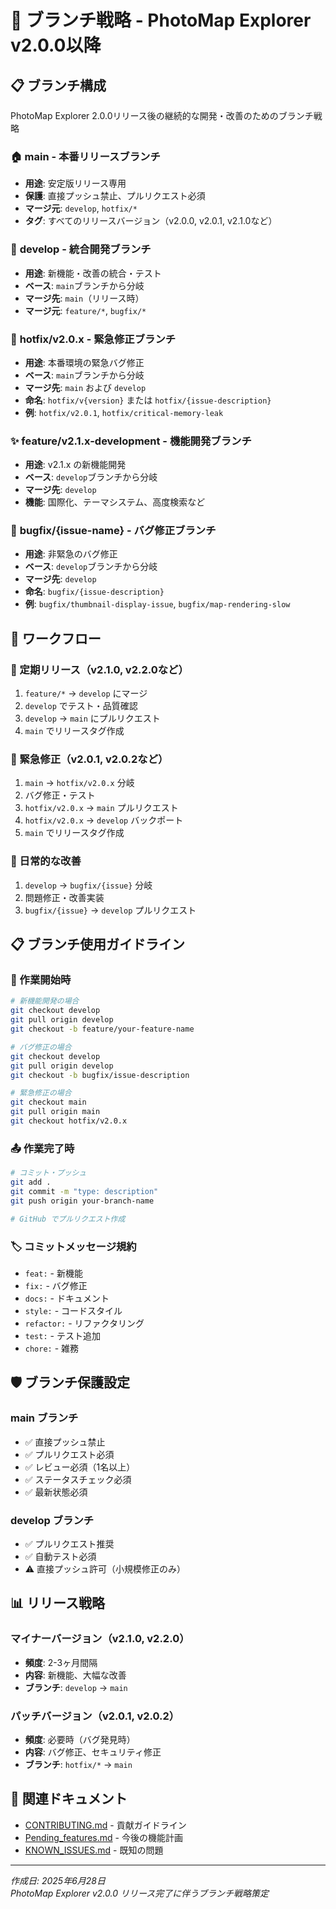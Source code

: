 # 🌿 ブランチ戦略 - PhotoMap Explorer v2.0.0以降

## 📋 ブランチ構成

PhotoMap Explorer 2.0.0リリース後の継続的な開発・改善のためのブランチ戦略

### 🏠 **main** - 本番リリースブランチ
- **用途**: 安定版リリース専用
- **保護**: 直接プッシュ禁止、プルリクエスト必須
- **マージ元**: `develop`, `hotfix/*`
- **タグ**: すべてのリリースバージョン（v2.0.0, v2.0.1, v2.1.0など）

### 🔧 **develop** - 統合開発ブランチ
- **用途**: 新機能・改善の統合・テスト
- **ベース**: `main`ブランチから分岐
- **マージ先**: `main`（リリース時）
- **マージ元**: `feature/*`, `bugfix/*`

### 🚨 **hotfix/v2.0.x** - 緊急修正ブランチ
- **用途**: 本番環境の緊急バグ修正
- **ベース**: `main`ブランチから分岐
- **マージ先**: `main` および `develop`
- **命名**: `hotfix/v{version}` または `hotfix/{issue-description}`
- **例**: `hotfix/v2.0.1`, `hotfix/critical-memory-leak`

### ✨ **feature/v2.1.x-development** - 機能開発ブランチ
- **用途**: v2.1.x の新機能開発
- **ベース**: `develop`ブランチから分岐
- **マージ先**: `develop`
- **機能**: 国際化、テーマシステム、高度検索など

### 🐛 **bugfix/{issue-name}** - バグ修正ブランチ
- **用途**: 非緊急のバグ修正
- **ベース**: `develop`ブランチから分岐
- **マージ先**: `develop`
- **命名**: `bugfix/{issue-description}`
- **例**: `bugfix/thumbnail-display-issue`, `bugfix/map-rendering-slow`

## 🔄 ワークフロー

### 📅 定期リリース（v2.1.0, v2.2.0など）
1. `feature/*` → `develop` にマージ
2. `develop` でテスト・品質確認
3. `develop` → `main` にプルリクエスト
4. `main` でリリースタグ作成

### 🚨 緊急修正（v2.0.1, v2.0.2など）
1. `main` → `hotfix/v2.0.x` 分岐
2. バグ修正・テスト
3. `hotfix/v2.0.x` → `main` プルリクエスト
4. `hotfix/v2.0.x` → `develop` バックポート
5. `main` でリリースタグ作成

### 🔧 日常的な改善
1. `develop` → `bugfix/{issue}` 分岐
2. 問題修正・改善実装
3. `bugfix/{issue}` → `develop` プルリクエスト

## 📋 ブランチ使用ガイドライン

### 🎯 作業開始時
```bash
# 新機能開発の場合
git checkout develop
git pull origin develop
git checkout -b feature/your-feature-name

# バグ修正の場合
git checkout develop  
git pull origin develop
git checkout -b bugfix/issue-description

# 緊急修正の場合
git checkout main
git pull origin main
git checkout hotfix/v2.0.x
```

### 📤 作業完了時
```bash
# コミット・プッシュ
git add .
git commit -m "type: description"
git push origin your-branch-name

# GitHub でプルリクエスト作成
```

### 🏷️ コミットメッセージ規約
- `feat:` - 新機能
- `fix:` - バグ修正
- `docs:` - ドキュメント
- `style:` - コードスタイル
- `refactor:` - リファクタリング
- `test:` - テスト追加
- `chore:` - 雑務

## 🛡️ ブランチ保護設定

### main ブランチ
- ✅ 直接プッシュ禁止
- ✅ プルリクエスト必須
- ✅ レビュー必須（1名以上）
- ✅ ステータスチェック必須
- ✅ 最新状態必須

### develop ブランチ  
- ✅ プルリクエスト推奨
- ✅ 自動テスト必須
- ⚠️ 直接プッシュ許可（小規模修正のみ）

## 📊 リリース戦略

### マイナーバージョン（v2.1.0, v2.2.0）
- **頻度**: 2-3ヶ月間隔
- **内容**: 新機能、大幅な改善
- **ブランチ**: `develop` → `main`

### パッチバージョン（v2.0.1, v2.0.2）
- **頻度**: 必要時（バグ発見時）
- **内容**: バグ修正、セキュリティ修正
- **ブランチ**: `hotfix/*` → `main`

## 🔗 関連ドキュメント

- [CONTRIBUTING.md](../CONTRIBUTING.md) - 貢献ガイドライン
- [Pending_features.md](Pending_features.md) - 今後の機能計画
- [KNOWN_ISSUES.md](KNOWN_ISSUES.md) - 既知の問題

---

*作成日: 2025年6月28日*  
*PhotoMap Explorer v2.0.0 リリース完了に伴うブランチ戦略策定*
